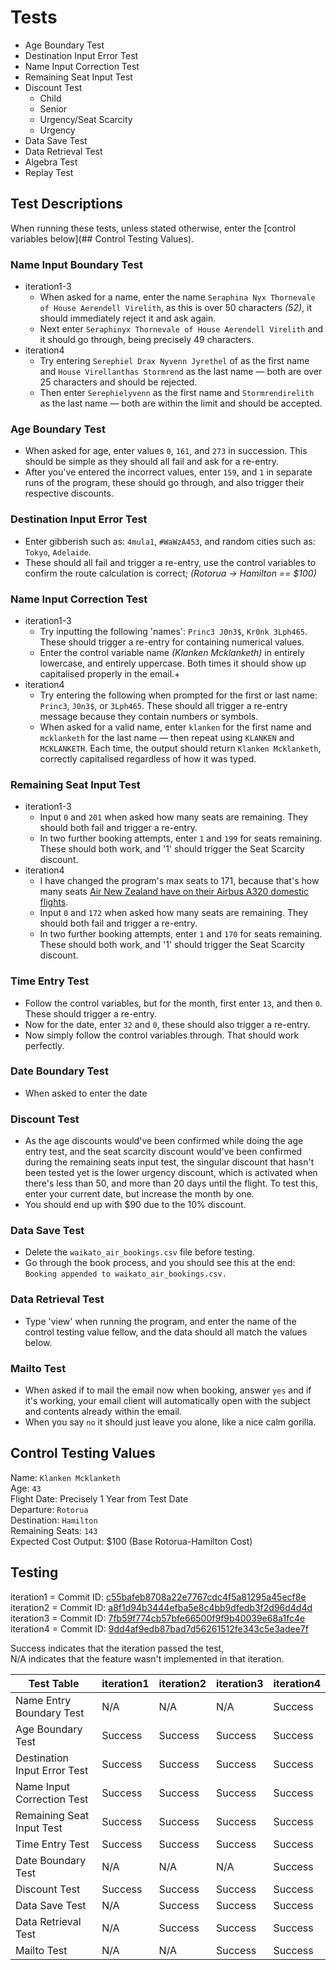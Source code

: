 # Tests

- Age Boundary Test
- Destination Input Error Test
- Name Input Correction Test
- Remaining Seat Input Test
- Discount Test
    - Child
    - Senior
    - Urgency/Seat Scarcity
    - Urgency
- Data Save Test
- Data Retrieval Test
- Algebra Test
- Replay Test

## Test Descriptions

When running these tests, unless stated otherwise, enter the [control variables below](## Control Testing Values).

### Name Input Boundary Test
- iteration1-3
    - When asked for a name, enter the name `Seraphina Nyx Thornevale of House Aerendell Virelith`, as this is over 50 characters *(52)*, it should immediately reject it and ask again.
    - Next enter `Seraphinyx Thornevale of House Aerendell Virelith` and it should go through, being precisely 49 characters.
- iteration4
    - Try entering `Serephiel Drax Nyvenn Jyrethel` of as the first name and `House Virellanthas Stormrend` as the last name — both are over 25 characters and should be rejected.
    - Then enter `Serephielyvenn` as the first name and `Stormrendirelith` as the last name — both are within the limit and should be accepted.
### Age Boundary Test
- When asked for age, enter values `0`, `161`, and `273` in succession. This should be simple as they should all fail and ask for a re-entry. 
- After you've entered the incorrect values, enter `159`, and `1` in separate runs of the program, these should go through, and also trigger their respective discounts.
### Destination Input Error Test
- Enter gibberish such as: `4mula1`, `#WaWzA453`, and random cities such as: `Tokyo`, `Adelaide`.
- These should all fail and trigger a re-entry, use the control variables to confirm the route calculation is correct; *(Rotorua -> Hamilton == $100)*
### Name Input Correction Test
- iteration1-3
    - Try inputting the following 'names': `Princ3 J0n3$`, `Kr0nk 3Lph465`. These should trigger a re-entry for containing numerical values.
    - Enter the control variable name *(Klanken Mcklanketh)* in entirely lowercase, and entirely uppercase. Both times it should show up capitalised properly in the email.+
- iteration4
    - Try entering the following when prompted for the first or last name: `Princ3`, `J0n3$`, or `3Lph465`. These should all trigger a re-entry message because they contain numbers or symbols.
    - When asked for a valid name, enter `klanken` for the first name and `mcklanketh` for the last name — then repeat using `KLANKEN` and `MCKLANKETH`. Each time, the output should return `Klanken Mcklanketh`, correctly capitalised regardless of how it was typed.
### Remaining Seat Input Test
- iteration1-3
    - Input `0` and `201` when asked how many seats are remaining. They should both fail and trigger a re-entry.
    - In two further booking attempts, enter `1` and `199` for seats remaining. These should both work, and '1' should trigger the Seat Scarcity discount.
- iteration4
    - I have changed the program's max seats to 171, because that's how many seats [Air New Zealand have on their Airbus A320 domestic flights](https://www.airnewzealand.co.nz/seat-map-airbus-a320-171d).
    - Input `0` and `172` when asked how many seats are remaining. They should both fail and trigger a re-entry.
    - In two further booking attempts, enter `1` and `170` for seats remaining. These should both work, and '1' should trigger the Seat Scarcity discount.
### Time Entry Test
- Follow the control variables, but for the month, first enter `13`, and then `0`. These should trigger a re-entry.
- Now for the date, enter `32` and `0`, these should also trigger a re-entry.
- Now simply follow the control variables through. That should work perfectly.
### Date Boundary Test
- When asked to enter the date
### Discount Test
- As the age discounts would've been confirmed while doing the age entry test, and the seat scarcity discount would've been confirmed during the remaining seats input test, the singular discount that hasn't been tested yet is the lower urgency discount, which is activated when there's less than 50, and more than 20 days until the flight. To test this, enter your current date, but increase the month by one. 
- You should end up with $90 due to the 10% discount.
### Data Save Test
- Delete the `waikato_air_bookings.csv` file before testing.
- Go through the book process, and you should see this at the end: `Booking appended to waikato_air_bookings.csv.`
### Data Retrieval Test
- Type 'view' when running the program, and enter the name of the control testing value fellow, and the data should all match the values below.
### Mailto Test
- When asked if to mail the email now when booking, answer `yes` and if it's working, your email client will automatically open with the subject and contents already within the email.
- When you say `no` it should just leave you alone, like a nice calm gorilla.

## Control Testing Values
Name: `Klanken Mcklanketh`\
Age: `43`\
Flight Date: Precisely 1 Year from Test Date\
Departure: `Rotorua`\
Destination: `Hamilton`\
Remaining Seats: `143`\
Expected Cost Output: $100 (Base Rotorua-Hamilton Cost)

## Testing

iteration1 = Commit ID: [c55bafeb8708a22e7767cdc4f5a81295a45ecf8e](https://github.com/YouthfulRicker2/Digitech2025-Waikato-Air/commit/c55bafeb8708a22e7767cdc4f5a81295a45ecf8e)\
iteration2 = Commit ID: [a8f1d94b3444efba5e8c4bb9dfedb3f2d96d4d4d](https://github.com/YouthfulRicker2/Digitech2025-Waikato-Air/commit/a8f1d94b3444efba5e8c4bb9dfedb3f2d96d4d4d)\
iteration3 = Commit ID: [7fb59f774cb57bfe66500f9f9b40039e68a1fc4e](https://github.com/YouthfulRicker2/Digitech2025-Waikato-Air/commit/7fb59f774cb57bfe66500f9f9b40039e68a1fc4e)\
iteration4 = Commit ID: [9dd4af9edb87bad7d56261512fe343c5e3adee7f](https://github.com/YouthfulRicker2/Digitech2025-Waikato-Air/commit/9dd4af9edb87bad7d56261512fe343c5e3adee7f)

Success indicates that the iteration passed the test,\
N/A indicates that the feature wasn't implemented in that iteration.

|          Test Table           | iteration1  | iteration2  | iteration3  | iteration4  |
|-------------------------------|-------------|-------------|-------------|-------------|
| Name Entry Boundary Test      |     N/A     |     N/A     |     N/A     |   Success   |
| Age Boundary Test             |   Success   |   Success   |   Success   |   Success   |
| Destination Input Error Test  |   Success   |   Success   |   Success   |   Success   |
| Name Input Correction Test    |   Success   |   Success   |   Success   |   Success   |
| Remaining Seat Input Test     |   Success   |   Success   |   Success   |   Success   |
| Time Entry Test               |   Success   |   Success   |   Success   |   Success   |
| Date Boundary Test            |     N/A     |     N/A     |     N/A     |   Success   |
| Discount Test                 |   Success   |   Success   |   Success   |   Success   |
| Data Save Test                |     N/A     |   Success   |   Success   |   Success   |
| Data Retrieval Test           |     N/A     |   Success   |   Success   |   Success   |
| Mailto Test                   |     N/A     |     N/A     |   Success   |   Success   |
